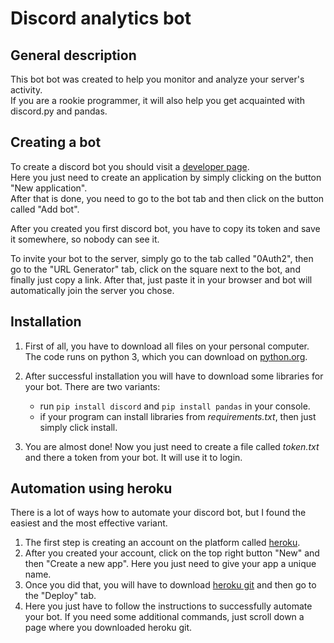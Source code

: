 # Discord analytics bot

## General description

This bot bot was created to help you monitor and analyze your server's activity.\
If you are a rookie programmer, it will also help you get acquainted with discord.py and pandas.

## Creating a bot

To create a discord bot you should visit a [developer page](https://discord.com/developers/applications/).\
Here you just need to create an application by simply clicking on the button "New application".\
After that is done, you need to go to the bot tab and then click on the button called "Add bot".

After you created you first discord bot, you have to copy its token and save it somewhere, so nobody can see it.

To invite your bot to the server, simply go to the tab called "0Auth2", then go to the "URL Generator" tab, 
click on the square next to the bot, and finally just copy a link. After that, just paste it in your browser and bot will automatically join the server you chose.

## Installation

1. First of all, you have to download all files on your personal computer. The code runs on python 3,
 which you can download on [python.org](https://www.python.org/downloads/).
 
2. After successful installation you will have to download some libraries for your bot. There are two variants:
    - run ``pip install discord`` and ``pip install pandas`` in your console.
    - if your program can install libraries from *requirements.txt*, then just simply click install.
    
3. You are almost done! Now you just need to create a file called *token.txt* and there a token from your bot.
It will use it to login.


## Automation using heroku

There is a lot of ways how to automate your discord bot, but I found the easiest and the most effective variant.

1. The first step is creating an account on the platform called [heroku](https://www.heroku.com/).
2. After you created your account, click on the top right button "New" and then "Create a new app". Here you just need to give your app a unique name.
3. Once you did that, you will have to download [heroku git](https://devcenter.heroku.com/articles/heroku-cli) and then go to the "Deploy" tab.
4. Here you just have to follow the instructions to successfully automate your bot. If you need some additional commands, just scroll down a page where you downloaded heroku git.
